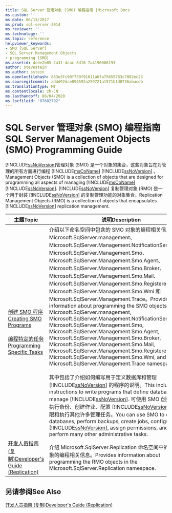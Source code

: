 ```yaml
---
title: SQL Server 管理对象 (SMO) 编程指南 |Microsoft Docs
ms.custom: ''
ms.date: 06/13/2017
ms.prod: sql-server-2014
ms.reviewer: ''
ms.technology: ''
ms.topic: reference
helpviewer_keywords:
- SMO [SQL Server]
- SQL Server Management Objects
- programming [SMO]
ms.assetid: 4cde2b85-2a31-4cac-8d16-7a4196066193
author: stevestein
ms.author: sstein
ms.openlocfilehash: 863e3fc90f750f91611a6fa75655783c7802ec23
ms.sourcegitcommit: ad4d92dce894592a259721a1571b1d8736abacdb
ms.translationtype: MT
ms.contentlocale: zh-CN
ms.lasthandoff: 08/04/2020
ms.locfileid: "87682792"
---
```

# <a name="sql-server-management-objects-smo-programming-guide"></a><span data-ttu-id="c904d-102">SQL Server 管理对象 (SMO) 编程指南</span><span class="sxs-lookup"><span data-stu-id="c904d-102">SQL Server Management Objects (SMO) Programming Guide</span></span>
  [!INCLUDE[ssNoVersion](../../includes/ssnoversion-md.md)]<span data-ttu-id="c904d-103">管理对象 (SMO) 是一个对象的集合，这些对象旨在对管理的所有方面进行编程 [!INCLUDE[msCoName](../../includes/msconame-md.md)] [!INCLUDE[ssNoVersion](../../includes/ssnoversion-md.md)] 。</span><span class="sxs-lookup"><span data-stu-id="c904d-103">Management Objects (SMO) is a collection of objects that are designed for programming all aspects of managing [!INCLUDE[msCoName](../../includes/msconame-md.md)] [!INCLUDE[ssNoVersion](../../includes/ssnoversion-md.md)].</span></span> [!INCLUDE[ssNoVersion](../../includes/ssnoversion-md.md)] <span data-ttu-id="c904d-104">复制管理对象 (RMO) 是一个用于封装 [!INCLUDE[ssNoVersion](../../includes/ssnoversion-md.md)] 的复制管理功能的对象集合。</span><span class="sxs-lookup"><span data-stu-id="c904d-104">Replication Management Objects (RMO) is a collection of objects that encapsulates [!INCLUDE[ssNoVersion](../../includes/ssnoversion-md.md)] replication management.</span></span>  
  
|<span data-ttu-id="c904d-105">主题</span><span class="sxs-lookup"><span data-stu-id="c904d-105">Topic</span></span>|<span data-ttu-id="c904d-106">说明</span><span class="sxs-lookup"><span data-stu-id="c904d-106">Description</span></span>|  
|-----------|-----------------|  
|[<span data-ttu-id="c904d-107">创建 SMO 程序</span><span class="sxs-lookup"><span data-stu-id="c904d-107">Creating SMO Programs</span></span>](create-program/creating-smo-programs.md)<br /><br /> [<span data-ttu-id="c904d-108">编程特定的任务</span><span class="sxs-lookup"><span data-stu-id="c904d-108">Programming Specific Tasks</span></span>](tasks/programming-specific-tasks.md)|<span data-ttu-id="c904d-109">介绍以下命名空间中包含的 SMO 对象的编程相关信息：Microsoft.SqlServer.management、Microsoft.SqlServer.Management.NotificationServices、Microsoft.SqlServer.Management.Smo、Microsoft.SqlServer.Management.Smo.Agent、Microsoft.SqlServer.Management.Smo.Broker、Microsoft.SqlServer.Management.Smo.Mail、Microsoft.SqlServer.Management.Smo.RegisteredServers、Microsoft.SqlServer.Management.Smo.Wmi 和 Microsoft.SqlServer.Management.Trace。</span><span class="sxs-lookup"><span data-stu-id="c904d-109">Provides information about programming the SMO objects in the Microsoft.SqlServer.management, Microsoft.SqlServer.Management.NotificationServices, Microsoft.SqlServer.Management.Smo, Microsoft.SqlServer.Management.Smo.Agent, Microsoft.SqlServer.Management.Smo.Broker, Microsoft.SqlServer.Management.Smo.Mail, Microsoft.SqlServer.Management.Smo.RegisteredServers, Microsoft.SqlServer.Management.Smo.Wmi, and Microsoft.SqlServer.Management.Trace namespaces.</span></span><br /><br /> <span data-ttu-id="c904d-110">其中包括了介绍如何编写用于定义数据库和管理 [!INCLUDE[ssNoVersion](../../includes/ssnoversion-md.md)] 的程序的说明。</span><span class="sxs-lookup"><span data-stu-id="c904d-110">This includes instructions to write programs that define databases and manage [!INCLUDE[ssNoVersion](../../includes/ssnoversion-md.md)].</span></span> <span data-ttu-id="c904d-111">可使用 SMO 创建数据库、执行备份、创建作业、配置 [!INCLUDE[ssNoVersion](../../includes/ssnoversion-md.md)]、分配权限和执行其他许多管理任务。</span><span class="sxs-lookup"><span data-stu-id="c904d-111">You can use SMO to create databases, perform backups, create jobs, configure [!INCLUDE[ssNoVersion](../../includes/ssnoversion-md.md)], assign permissions, and to perform many other administrative tasks.</span></span>|  
|[<span data-ttu-id="c904d-112">开发人员指南 &#40;复制&#41;</span><span class="sxs-lookup"><span data-stu-id="c904d-112">Developer's Guide &#40;Replication&#41;</span></span>](../replication/concepts/replication-developer-documentation.md)|<span data-ttu-id="c904d-113">介绍 Microsoft.SqlServer.Replication 命名空间中的 RMO 对象的编程相关信息。</span><span class="sxs-lookup"><span data-stu-id="c904d-113">Provides information about programming the RMO objects in the Microsoft.SqlServer.Replication namespace.</span></span>|  
  
## <a name="see-also"></a><span data-ttu-id="c904d-114">另请参阅</span><span class="sxs-lookup"><span data-stu-id="c904d-114">See Also</span></span>  
 [<span data-ttu-id="c904d-115">开发人员指南 &#40;复制&#41;</span><span class="sxs-lookup"><span data-stu-id="c904d-115">Developer's Guide &#40;Replication&#41;</span></span>](../replication/concepts/replication-developer-documentation.md)  
  
  
